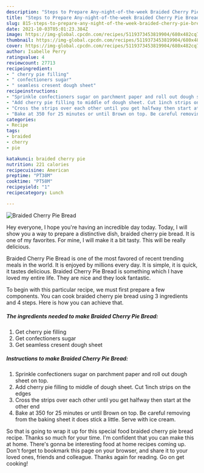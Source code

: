 ```yaml
---
description: "Steps to Prepare Any-night-of-the-week Braided Cherry Pie Bread"
title: "Steps to Prepare Any-night-of-the-week Braided Cherry Pie Bread"
slug: 815-steps-to-prepare-any-night-of-the-week-braided-cherry-pie-bread
date: 2021-10-03T05:01:23.384Z
image: https://img-global.cpcdn.com/recipes/5119373453819904/680x482cq70/braided-cherry-pie-bread-recipe-main-photo.jpg
thumbnail: https://img-global.cpcdn.com/recipes/5119373453819904/680x482cq70/braided-cherry-pie-bread-recipe-main-photo.jpg
cover: https://img-global.cpcdn.com/recipes/5119373453819904/680x482cq70/braided-cherry-pie-bread-recipe-main-photo.jpg
author: Isabelle Perry
ratingvalue: 4
reviewcount: 27713
recipeingredient:
- " cherry pie filling"
- " confectioners sugar"
- " seamless cresent dough sheet"
recipeinstructions:
- "Sprinkle confectioners sugar on parchment paper and roll out dough sheet on top."
- "Add cherry pie filling to middle of dough sheet. Cut 1inch strips on the edges"
- "Cross the strips over each other until you get halfway then start at the other end"
- "Bake at 350 for 25 minutes or until Brown on top. Be careful removing from the baking sheet it does stick a little. Serve with ice cream."
categories:
- Recipe
tags:
- braided
- cherry
- pie

katakunci: braided cherry pie 
nutrition: 221 calories
recipecuisine: American
preptime: "PT38M"
cooktime: "PT58M"
recipeyield: "1"
recipecategory: Lunch

---
```



![Braided Cherry Pie Bread](https://img-global.cpcdn.com/recipes/5119373453819904/680x482cq70/braided-cherry-pie-bread-recipe-main-photo.jpg)

Hey everyone, I hope you're having an incredible day today. Today, I will show you a way to prepare a distinctive dish, braided cherry pie bread. It is one of my favorites. For mine, I will make it a bit tasty. This will be really delicious.

Braided Cherry Pie Bread is one of the most favored of recent trending meals in the world. It is enjoyed by millions every day. It is simple, it is quick, it tastes delicious. Braided Cherry Pie Bread is something which I have loved my entire life. They are nice and they look fantastic.




To begin with this particular recipe, we must first prepare a few components. You can cook braided cherry pie bread using 3 ingredients and 4 steps. Here is how you can achieve that.

<!--inarticleads1-->

##### The ingredients needed to make Braided Cherry Pie Bread:

1. Get  cherry pie filling
1. Get  confectioners sugar
1. Get  seamless cresent dough sheet




<!--inarticleads2-->

##### Instructions to make Braided Cherry Pie Bread:

1. Sprinkle confectioners sugar on parchment paper and roll out dough sheet on top.
1. Add cherry pie filling to middle of dough sheet. Cut 1inch strips on the edges
1. Cross the strips over each other until you get halfway then start at the other end
1. Bake at 350 for 25 minutes or until Brown on top. Be careful removing from the baking sheet it does stick a little. Serve with ice cream.




So that is going to wrap it up for this special food braided cherry pie bread recipe. Thanks so much for your time. I'm confident that you can make this at home. There's gonna be interesting food at home recipes coming up. Don't forget to bookmark this page on your browser, and share it to your loved ones, friends and colleague. Thanks again for reading. Go on get cooking!
